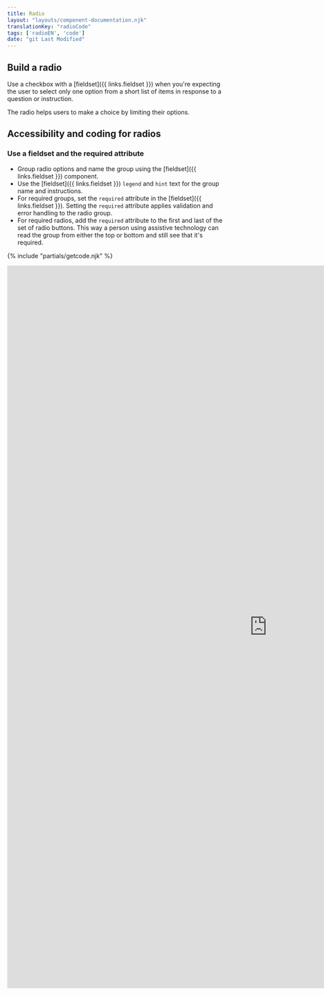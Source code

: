 ```yaml
---
title: Radio
layout: "layouts/component-documentation.njk"
translationKey: "radioCode"
tags: ['radioEN', 'code']
date: "git Last Modified"
---
```


## Build a radio

Use a checkbox with a [fieldset]({{ links.fieldset }}) when you're expecting the user to select only one option from a short list of items in response to a question or instruction.

The radio helps users to make a choice by limiting their options.

## Accessibility and coding for radios

### Use a fieldset and the required attribute

- Group radio options and name the group using the [fieldset]({{ links.fieldset }}) component.
- Use the [fieldset]({{ links.fieldset }}) `legend` and `hint` text for the group name and instructions.
- For required groups, set the `required` attribute in the [fieldset]({{ links.fieldset }}). Setting the `required` attribute applies validation and error handling to the radio group.
- For required radios, add the `required` attribute to the first and last of the set of radio buttons. This way a person using assistive technology can read the group from either the top or bottom and still see that it's required.

{% include "partials/getcode.njk" %}

<iframe
  title="Overview of gcds-radio properties and events."
  src="https://cds-snc.github.io/gcds-components/?path=/docs/components-radio--default&viewMode=docs&shortcuts=false&singleStory=true"
  width="1200"
  height="1670"
  style="display: block; margin: 0 auto;"
  frameBorder="0"
></iframe>
